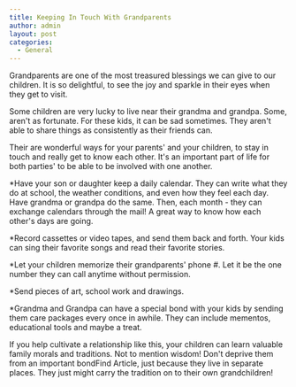 ```yaml
---
title: Keeping In Touch With Grandparents
author: admin
layout: post
categories:
  - General
---
```

Grandparents are one of the most treasured blessings we can give to our children. It is so delightful, to see the joy and sparkle in their eyes when they get to visit.

Some children are very lucky to live near their grandma and grandpa. Some, aren't as fortunate. For these kids, it can be sad sometimes. They aren't able to share things as consistently as their friends can.

Their are wonderful ways for your parents' and your children, to stay in touch and really get to know each other. It's an important part of life for both parties' to be able to be involved with one another.

*Have your son or daughter keep a daily calendar. They can write what they do at school, the weather conditions, and even how they feel each day. Have grandma or grandpa do the same. Then, each month - they can exchange calendars through the mail! A great way to know how each other's days are going.

*Record cassettes or video tapes, and send them back and forth. Your kids can sing their favorite songs and read their favorite stories.

*Let your children memorize their grandparents' phone #. Let it be the one number they can call anytime without permission.

*Send pieces of art, school work and drawings.

*Grandma and Grandpa can have a special bond with your kids by sending them care packages every once in awhile. They can include mementos, educational tools and maybe a treat.

If you help cultivate a relationship like this, your children can learn valuable family morals and traditions. Not to mention wisdom! Don't deprive them from an important bondFind Article, just because they live in separate places. They just might carry the tradition on to their own grandchildren!
